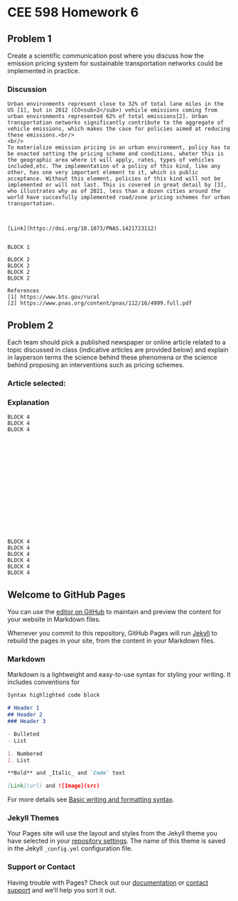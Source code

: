 # CEE 598 Homework 6

## Problem 1
Create a scientific communication post where you discuss how the emission pricing system for sustainable transportation networks could be implemented in practice.

### Discussion

```
Urban environments represent close to 32% of total lane miles in the US [1], but in 2012 (CO<sub>2</sub>) vehicle emissions coming from urban environments represented 62% of total emissions[2]. Urban transportation networks significantly contribute to the aggregate of vehicle emissions, which makes the case for policies aimed at reducing these emissions.<br/>
<br/>
To materialize emission pricing in an urban environment, policy has to be enacted setting the pricing scheme and conditions, wheter this is the geographic area where it will apply, rates, types of vehicles included,etc. The implementation of a policy of this kind, like any other, has one very important element to it, which is public acceptance. Without this element, policies of this kind will not be implemented or will not last. This is covered in great detail by [3], who illustrates why as of 2021, less than a dozen cities around the world have succesfully implemented road/zone pricing schemes for urban transportation.



[Link](https://doi.org/10.1073/PNAS.1421723112)


BLOCK 1
```
```
BLOCK 2
BLOCK 2
BLOCK 2
BLOCK 2
```
```
References
[1] https://www.bts.gov/rural
[2] https://www.pnas.org/content/pnas/112/16/4999.full.pdf
```


## Problem 2
Each team should pick a published newspaper or online article related to a topic discussed in class (indicative articles are provided below) and explain in layperson terms the science behind these phenomena or the science behind proposing an interventions such as pricing schemes.

### Article selected:

### Explanation

```
BLOCK 4
BLOCK 4
BLOCK 4

















BLOCK 4
BLOCK 4
BLOCK 4
BLOCK 4
BLOCK 4
BLOCK 4
```




## Welcome to GitHub Pages

You can use the [editor on GitHub](https://github.com/jrond994/jrond994.github.io/edit/main/README.md) to maintain and preview the content for your website in Markdown files.

Whenever you commit to this repository, GitHub Pages will run [Jekyll](https://jekyllrb.com/) to rebuild the pages in your site, from the content in your Markdown files.

### Markdown

Markdown is a lightweight and easy-to-use syntax for styling your writing. It includes conventions for

```markdown
Syntax highlighted code block

# Header 1
## Header 2
### Header 3

- Bulleted
- List

1. Numbered
2. List

**Bold** and _Italic_ and `Code` text

[Link](url) and ![Image](src)
```

For more details see [Basic writing and formatting syntax](https://docs.github.com/en/github/writing-on-github/getting-started-with-writing-and-formatting-on-github/basic-writing-and-formatting-syntax).

### Jekyll Themes

Your Pages site will use the layout and styles from the Jekyll theme you have selected in your [repository settings](https://github.com/jrond994/jrond994.github.io/settings/pages). The name of this theme is saved in the Jekyll `_config.yml` configuration file.

### Support or Contact

Having trouble with Pages? Check out our [documentation](https://docs.github.com/categories/github-pages-basics/) or [contact support](https://support.github.com/contact) and we’ll help you sort it out.

